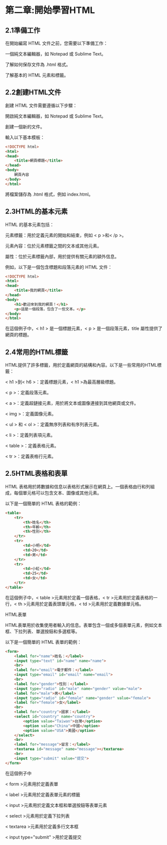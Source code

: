# 第二章:開始學習HTML
## 2.1準備工作
在開始編寫 HTML 文件之前，您需要以下準備工作：

一個純文本編輯器，如 Notepad 或 Sublime Text。

了解如何保存文件為 .html 格式。

了解基本的 HTML 元素和標籤。

## 2.2創建HTML文件

創建 HTML 文件需要遵循以下步驟：

開啟純文本編輯器，如 Notepad 或 Sublime Text。

創建一個新的文件。

輸入以下基本模板：
```html
<!DOCTYPE html>
<html>
<head>
	<title>網頁標題</title>
</head>
<body>
	網頁內容
</body>
</html>
```
將檔案儲存為 .html 格式，例如 index.html。

## 2.3HTML的基本元素
HTML 的基本元素包括：

元素標籤：用於定義元素的開始和結束，例如 < p >和< /p >。

元素內容：位於元素標籤之間的文本或其他元素。

屬性：位於元素標籤內部，用於提供有關元素的額外信息。

例如，以下是一個包含標題和段落元素的 HTML 文件：
```html
<!DOCTYPE html>
<html>
<head>
	<title>我的網頁</title>
</head>
<body>
	<h1>歡迎來到我的網頁！</h1>
	<p>這是一個段落，包含了一些文本。</p>
</body>
</html>
```
在這個例子中，< h1 > 是一個標題元素，< p > 是一個段落元素，title 屬性提供了網頁的標題。

## 2.4常用的HTML標籤
HTML提供了許多標籤，用於定義網頁的結構和內容。以下是一些常用的HTML標籤：

< h1 >到< h6 >：定義標題元素，< h1 >為最高層級標題。
  
< p >：定義段落元素。
  
< a >：定義超鏈接元素，用於將文本或圖像連接到其他網頁或文件。

< img >：定義圖像元素。

< ul > 和 < ol >：定義無序列表和有序列表元素。

< li >：定義列表項元素。

< table >：定義表格元素。

< tr >：定義表格行元素。


## 2.5HTML表格和表單
HTML 表格用於將數據和信息以表格形式展示在網頁上。一個表格由行和列組成，每個單元格可以包含文本、圖像或其他元素。

以下是一個簡單的 HTML 表格的範例：

```html
<table>
	<tr>
		<th>姓名</th>
		<th>年齡</th>
		<th>性別</th>
	</tr>
	<tr>
		<td>小明</td>
		<td>20</td>
		<td>男</td>
	</tr>
	<tr>
		<td>小紅</td>
		<td>25</td>
		<td>女</td>
	</tr>
</table>
```
在這個例子中，< table >元素用於定義一個表格，< tr >元素用於定義表格的一行，< th >元素用於定義表頭單元格，< td >元素用於定義數據單元格。

HTML表單

HTML表單用於收集使用者輸入的信息。表單包含一個或多個表單元素，例如文本框、下拉列表、單選按鈕和多選框等。

以下是一個簡單的 HTML 表單的範例：

```html
<form>
	<label for="name">姓名：</label>
	<input type="text" id="name" name="name">
	<br>
	<label for="email">電子郵件：</label>
	<input type="email" id="email" name="email">
	<br>
	<label for="gender">性別：</label>
	<input type="radio" id="male" name="gender" value="male">
	<label for="male">男</label>
	<input type="radio" id="female" name="gender" value="female">
	<label for="female">女</label>
	<br>
	<label for="country">國家：</label>
	<select id="country" name="country">
		<option value="Taiwan">台灣</option>
		<option value="China">中國</option>
		<option value="USA">美國</option>
	</select>
	<br>
	<label for="message">留言：</label>
	<textarea id="message" name="message"></textarea>
	<br>
	<input type="submit" value="提交">
</form>
```
在這個例子中

< form >元素用於定義表單

< label >元素用於定義表單元素的標籤

< input >元素用於定義文本框和單選按鈕等表單元素

< select >元素用於定義下拉列表

< textarea >元素用於定義多行文本框

< input type="submit" >用於定義提交
  
  
  
